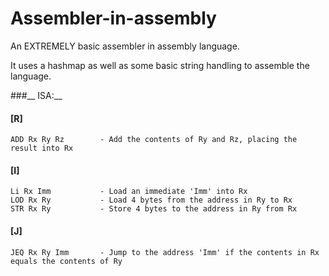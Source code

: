 # Assembler-in-assembly



An EXTREMELY basic assembler in assembly language.

It uses a hashmap as well as some basic string handling to assemble the language.

###__ ISA:__



#### [R]
    ADD Rx Ry Rz        - Add the contents of Ry and Rz, placing the result into Rx


#### [I]
    Li Rx Imm           - Load an immediate 'Imm' into Rx
    LOD Rx Ry           - Load 4 bytes from the address in Ry to Rx
    STR Rx Ry           - Store 4 bytes to the address in Ry from Rx


#### [J]
    JEQ Rx Ry Imm       - Jump to the address 'Imm' if the contents in Rx equals the contents of Ry









